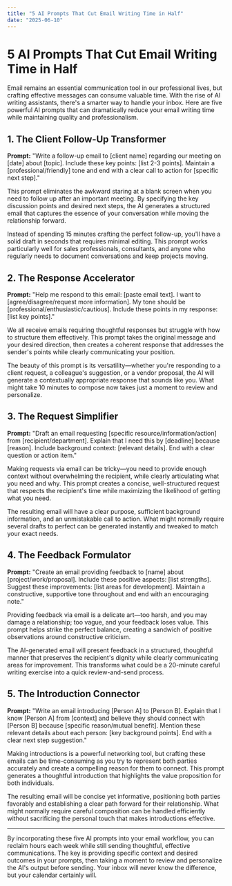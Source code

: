 ```yaml
---
title: "5 AI Prompts That Cut Email Writing Time in Half"
date: "2025-06-10"
---
```


# 5 AI Prompts That Cut Email Writing Time in Half

Email remains an essential communication tool in our professional lives, but crafting effective messages can consume valuable time. With the rise of AI writing assistants, there's a smarter way to handle your inbox. Here are five powerful AI prompts that can dramatically reduce your email writing time while maintaining quality and professionalism.

## 1. The Client Follow-Up Transformer

**Prompt:** "Write a follow-up email to [client name] regarding our meeting on [date] about [topic]. Include these key points: [list 2-3 points]. Maintain a [professional/friendly] tone and end with a clear call to action for [specific next step]."

This prompt eliminates the awkward staring at a blank screen when you need to follow up after an important meeting. By specifying the key discussion points and desired next steps, the AI generates a structured email that captures the essence of your conversation while moving the relationship forward.

Instead of spending 15 minutes crafting the perfect follow-up, you'll have a solid draft in seconds that requires minimal editing. This prompt works particularly well for sales professionals, consultants, and anyone who regularly needs to document conversations and keep projects moving.

## 2. The Response Accelerator

**Prompt:** "Help me respond to this email: [paste email text]. I want to [agree/disagree/request more information]. My tone should be [professional/enthusiastic/cautious]. Include these points in my response: [list key points]."

We all receive emails requiring thoughtful responses but struggle with how to structure them effectively. This prompt takes the original message and your desired direction, then creates a coherent response that addresses the sender's points while clearly communicating your position.

The beauty of this prompt is its versatility—whether you're responding to a client request, a colleague's suggestion, or a vendor proposal, the AI will generate a contextually appropriate response that sounds like you. What might take 10 minutes to compose now takes just a moment to review and personalize.

## 3. The Request Simplifier

**Prompt:** "Draft an email requesting [specific resource/information/action] from [recipient/department]. Explain that I need this by [deadline] because [reason]. Include background context: [relevant details]. End with a clear question or action item."

Making requests via email can be tricky—you need to provide enough context without overwhelming the recipient, while clearly articulating what you need and why. This prompt creates a concise, well-structured request that respects the recipient's time while maximizing the likelihood of getting what you need.

The resulting email will have a clear purpose, sufficient background information, and an unmistakable call to action. What might normally require several drafts to perfect can be generated instantly and tweaked to match your exact needs.

## 4. The Feedback Formulator

**Prompt:** "Create an email providing feedback to [name] about [project/work/proposal]. Include these positive aspects: [list strengths]. Suggest these improvements: [list areas for development]. Maintain a constructive, supportive tone throughout and end with an encouraging note."

Providing feedback via email is a delicate art—too harsh, and you may damage a relationship; too vague, and your feedback loses value. This prompt helps strike the perfect balance, creating a sandwich of positive observations around constructive criticism.

The AI-generated email will present feedback in a structured, thoughtful manner that preserves the recipient's dignity while clearly communicating areas for improvement. This transforms what could be a 20-minute careful writing exercise into a quick review-and-send process.

## 5. The Introduction Connector

**Prompt:** "Write an email introducing [Person A] to [Person B]. Explain that I know [Person A] from [context] and believe they should connect with [Person B] because [specific reason/mutual benefit]. Mention these relevant details about each person: [key background points]. End with a clear next step suggestion."

Making introductions is a powerful networking tool, but crafting these emails can be time-consuming as you try to represent both parties accurately and create a compelling reason for them to connect. This prompt generates a thoughtful introduction that highlights the value proposition for both individuals.

The resulting email will be concise yet informative, positioning both parties favorably and establishing a clear path forward for their relationship. What might normally require careful composition can be handled efficiently without sacrificing the personal touch that makes introductions effective.

---

By incorporating these five AI prompts into your email workflow, you can reclaim hours each week while still sending thoughtful, effective communications. The key is providing specific context and desired outcomes in your prompts, then taking a moment to review and personalize the AI's output before sending. Your inbox will never know the difference, but your calendar certainly will.